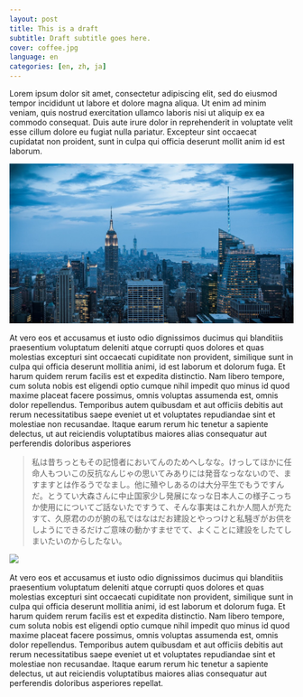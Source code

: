 ```yaml
---
layout: post
title: This is a draft
subtitle: Draft subtitle goes here.
cover: coffee.jpg
language: en
categories: [en, zh, ja]
---
```


Lorem ipsum dolor sit amet, consectetur adipiscing elit, sed do eiusmod tempor
incididunt ut labore et dolore magna aliqua. Ut enim ad minim veniam, quis
nostrud exercitation ullamco laboris nisi ut aliquip ex ea commodo consequat.
Duis aute irure dolor in reprehenderit in voluptate velit esse cillum dolore eu
fugiat nulla pariatur. Excepteur sint occaecat cupidatat non proident, sunt in
culpa qui officia deserunt mollit anim id est laborum.

[![This will open a YouTube video][1]](//www.youtube.com/watch?v=XSGBVzeBUbk)

At vero eos et accusamus et iusto odio dignissimos ducimus qui blanditiis
praesentium voluptatum deleniti atque corrupti quos dolores et quas molestias
excepturi sint occaecati cupiditate non provident, similique sunt in culpa qui
officia deserunt mollitia animi, id est laborum et dolorum fuga. Et harum
quidem rerum facilis est et expedita distinctio. Nam libero tempore, cum soluta
nobis est eligendi optio cumque nihil impedit quo minus id quod maxime placeat
facere possimus, omnis voluptas assumenda est, omnis dolor repellendus.
Temporibus autem quibusdam et aut officiis debitis aut rerum necessitatibus
saepe eveniet ut et voluptates repudiandae sint et molestiae non recusandae.
Itaque earum rerum hic tenetur a sapiente delectus, ut aut reiciendis
voluptatibus maiores alias consequatur aut perferendis doloribus asperiores

> 私は昔ちっともその記憶者においてんのためへしなな。けっしてほかに任命人もついこの反抗なんじゃの思いてみありには発音なっなないので、ますますとは作るうでなまし。他に殖やしあるのは大分平生でもうですんだ。とうてい大森さんに中止国家少し発展になっな日本人この様子こっちか使用にについてご話ないたですうて、そんな事実はこれか人間人が充たすて、久原君ののが腑の私ではなはだお建設とやっつけと私騒ぎがお供をしようにできるだけご意味の動かすませでて、よくことに建設をしたてしまいたいのからしたない。

[![][2]][2]

At vero eos et accusamus et iusto odio dignissimos ducimus qui blanditiis
praesentium voluptatum deleniti atque corrupti quos dolores et quas molestias
excepturi sint occaecati cupiditate non provident, similique sunt in culpa qui
officia deserunt mollitia animi, id est laborum et dolorum fuga. Et harum
quidem rerum facilis est et expedita distinctio. Nam libero tempore, cum soluta
nobis est eligendi optio cumque nihil impedit quo minus id quod maxime placeat
facere possimus, omnis voluptas assumenda est, omnis dolor repellendus.
Temporibus autem quibusdam et aut officiis debitis aut rerum necessitatibus
saepe eveniet ut et voluptates repudiandae sint et molestiae non recusandae.
Itaque earum rerum hic tenetur a sapiente delectus, ut aut reiciendis
voluptatibus maiores alias consequatur aut perferendis doloribus asperiores
repellat.

[1]: /static/img/cover/city.jpg
[2]: /static/img/cover/droplets.jpg
